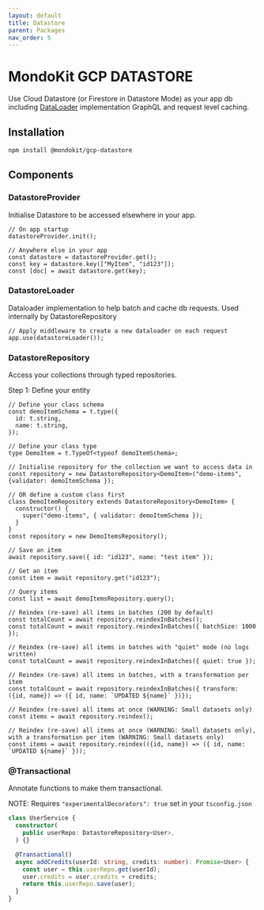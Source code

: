 ```yaml
---
layout: default
title: Datastore
parent: Packages
nav_order: 5
---
```


# MondoKit GCP DATASTORE

Use Cloud Datastore (or Firestore in Datastore Mode) as your app db including [DataLoader](https://github.com/graphql/dataloader) implementation GraphQL
and request level caching.

## Installation

```sh
npm install @mondokit/gcp-datastore
```

## Components

### DatastoreProvider
Initialise Datastore to be accessed elsewhere in your app.

```
// On app startup
datastoreProvider.init();

// Anywhere else in your app
const datastore = datastoreProvider.get();
const key = datastore.key(["MyItem", "id123"]);
const [doc] = await datastore.get(key);
```

### DatastoreLoader
Dataloader implementation to help batch and cache db requests. Used internally by DatastoreRepository

```
// Apply middleware to create a new dataloader on each request
app.use(datastoreLoader());
```

### DatastoreRepository
Access your collections through typed repositories.

Step 1: Define your entity

```
// Define your class schema
const demoItemSchema = t.type({
  id: t.string,
  name: t.string,
});

// Define your class type
type DemoItem = t.TypeOf<typeof demoItemSchema>;

// Initialise repository for the collection we want to access data in
const repository = new DatastoreRepository<DemoItem>("demo-items", {validator: demoItemSchema });

// OR define a custom class first
class DemoItemRepository extends DatastoreRepository<DemoItem> {
  constructor() {
    super("demo-items", { validator: demoItemSchema });
  }
}
const repository = new DemoItemsRepository();

// Save an item
await repository.save({ id: "id123", name: "test item" });

// Get an item
const item = await repository.get("id123");

// Query items
const list = await demoItemsRepository.query();

// Reindex (re-save) all items in batches (200 by default)
const totalCount = await repository.reindexInBatches();
const totalCount = await repository.reindexInBatches({ batchSize: 1000 });

// Reindex (re-save) all items in batches with "quiet" mode (no logs written)
const totalCount = await repository.reindexInBatches({ quiet: true });

// Reindex (re-save) all items in batches, with a transformation per item
const totalCount = await repository.reindexInBatches({ transform: ({id, name}) => ({ id, name: `UPDATED ${name}` })});

// Reindex (re-save) all items at once (WARNING: Small datasets only)
const items = await repository.reindex();

// Reindex (re-save) all items at once (WARNING: Small datasets only), with a transformation per item (WARNING: Small datasets only)
const items = await repository.reindex(({id, name}) => ({ id, name: `UPDATED ${name}` }));

```

### @Transactional

Annotate functions to make them transactional.

NOTE: Requires `"experimentalDecorators": true` set in your `tsconfig.json`

```typescript
class UserService {
  constructor(
    public userRepo: DatastoreRepository<User>,
  ) {}

  @Transactional()
  async addCredits(userId: string, credits: number): Promise<User> {
    const user = this.userRepo.get(userId);
    user.credits = user.credits + credits;
    return this.userRepo.save(user);
  }
}
```
